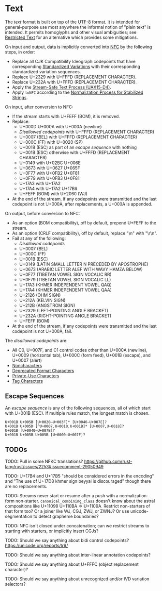 # Text

The *text* format is built on top of the [UTF-8] format. It is intended for
general-purpose use most anywhere the informal notion of "plain text" is
intended. It permits homoglyphs and other visual ambiguities; see
[Restricted Text] for an alternative which provides some mitigations.

On input and output, data is implicitly converted into [NFC] by the
following steps, in order:
 - Replace all CJK Compatibility Ideograph codepoints that have corresponding
   [Standardized Variations] with their corresponding standardized variation
   sequences.
 - Replace U+2329 with U+FFFD (REPLACEMENT CHARACTER).
 - Replace U+232A with U+FFFD (REPLACEMENT CHARACTER).
 - Apply the [Stream-Safe Text Process (UAX15-D4)].
 - Apply `toNFC` according to the [Normalization Process for Stabilized Strings].

On input, after conversion to NFC:
 - If the stream starts with U+FEFF (BOM), it is removed.
 - Replace:
   - U+000D U+000A with U+000A (newline)
   - *Disallowed codepoints* with U+FFFD (REPLACEMENT CHARACTER)
   - U+0007 (BEL) with U+FFFD (REPLACEMENT CHARACTER)
   - U+000C (FF) with U+0020 (SP)
   - U+001B (ESC) as part of an *escape sequence* with nothing
   - U+001B (ESC) otherwise with U+FFFD (REPLACEMENT CHARACTER)
   - U+0149 with U+02BC U+006E
   - U+0673 with U+0627 U+065F
   - U+0F77 with U+0FB2 U+0F81
   - U+0F79 with U+0FB3 U+0F81
   - U+17A3 with U+17A2
   - U+17A4 with U+17A2 U+17B6
   - U+FEFF (BOM) with U+2060 (WJ)
 - At the end of the stream, if any codepoints were transmitted and the last
   codepoint is not U+000A, after replacements, a U+000A is appended.

On output, before conversion to NFC:
 - As an option (BOM compatibility), off by default, prepend U+FEFF to the stream.
 - As an option (CRLF compatibility), off by default, replace "\n" with "\r\n".
 - Fail at any of the following:
   - *Disallowed codepoints*
   - U+0007 (BEL)
   - U+000C (FF)
   - U+001B (ESC)
   - U+0149 (LATIN SMALL LETTER N PRECEDED BY APOSTROPHE)
   - U+0673 (ARABIC LETTER ALEF WITH WAVY HAMZA BELOW)
   - U+0F77 (TIBETAN VOWEL SIGN VOCALIC RR)
   - U+0F79 (TIBETAN VOWEL SIGN VOCALIC LL)
   - U+17A3 (KHMER INDEPENDENT VOWEL QAQ)
   - U+17A4 (KHMER INDEPENDENT VOWEL QAA)
   - U+2126 (OHM SIGN)
   - U+212A (KELVIN SIGN)
   - U+212B (ANGSTROM SIGN)
   - U+2329 (LEFT-POINTING ANGLE BRACKET)
   - U+232A (RIGHT-POINTING ANGLE BRACKET)
   - U+FEFF (BOM)
 - At the end of the stream, if any codepoints were transmitted and the last
   codepoint is not U+000A, fail.

The *disallowed codepoints* are:
 - All C0, U+007F, and C1 control codes other than U+000A (newline),
   U+0009 (horizontal tab), U+000C (form feed), U+001B (escape), and
   U+0007 (alert)
 - [Noncharacters]
 - [Deprecated Format Characters]
 - [Private-Use Characters]
 - [Tag Characters]

## Escape Sequences

An *escape sequence* is any of the following sequences, all of which start with
U+001B (ESC). If multiple rules match, the longest match is chosen.

```
U+001B U+005B [U+0020–U+003F]* [U+0040–U+007E]?
U+001B U+005D [^U+0007,U+0018,U+001B]* [U+0007,U+0018]?
U+001B [U+0040–U+007E]?
U+001B U+005B U+005B [U+0000–U+007F]?
```

## TODOs

TODO: Pull in some NFKC translations? https://github.com/rust-lang/rust/issues/2253#issuecomment-29050949

TODO: U+17B4 and U+17B5 "should be considered errors in the encoding"
and "The use of U+17D8 khmer sign beyyal is discouraged" though there
are no replacements.

TODO: Streams never start or resume after a push with a normalization-form
non-starter. `canonical_combining_class` doesn't know about the astral
compositions like U+11099 U+110BA => U+1109A. Restrict non-starters of that
form too? Or a joiner like WJ, CGJ, ZWJ, or ZWNJ?
Or use unicode-segmentation to detect grapheme boundaries?

TODO: NFC isn't closed under concatenation; can we restrict streams to starting with starters, or implicitly insert CGJs?

TODO: Should we say anything about bidi control codepoints? https://unicode.org/reports/tr9/

TODO: Should we say anything about inter-linear annotation codepoints?

TODO: Should we say anything about U+FFFC (object replacement character)?

TODO: Should we say anything about unrecognized and/or IVD variation selectors?

[NFC]: https://unicode.org/reports/tr15/#Norm_Forms
[Stream-Safe Text Process (UAX15-D4)]: https://unicode.org/reports/tr15/#UAX15-D4
[Standardized Variations]: http://unicode.org/faq/vs.html
[Normalization Process for Stabilized Strings]: https://unicode.org/reports/tr15/#Normalization_Process_for_Stabilized_Strings
[Noncharacters]: http://www.unicode.org/faq/private_use.html#noncharacters
[Deprecated Format Characters]: https://www.unicode.org/versions/Unicode13.0.0/ch23.pdf#G19593
[Private-Use Characters]: http://www.unicode.org/faq/private_use.html#private_use
[Tag Characters]: https://www.unicode.org/versions/Unicode13.0.0/ch23.pdf#G30110
[Restricted Text]: restricted-text.md
[UTF-8]: utf-8.md
